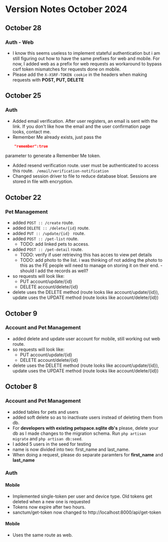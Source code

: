# Version Notes October 2024
## October 28
### Auth - Web
- I know this seems useless to implement stateful authentication but i am still figuring out how to have the same prefixes for web and mobile. For now, I added web as a prefix for web requests as workaround to bypass csrf token mismatches for requests done on mobile.
- Please add the ```X-XSRF-TOKEN cookie``` in the headers when making requests with **POST, PUT, DELETE** 

## October 25
### Auth
- Added email verification. After user registers, an email is sent with the link. If you don't like how the email and the user confirmation page looks, contact me.
- Remember Me already exists, just pass the 
```json
    "remember":true 
```
parameter to generate a Remember Me token.
- Added resend verification route. user must be authenticated to access this route.
``` /email/verification-notification```
- Changed session driver to file to reduce database bloat. Sessions are stored in file with encryption.

## October 22
### Pet Management
- added ```POST :: /create``` route.
- added ```DELETE :: /delete/{id}``` route.
- added ```PUT :: /update/{id} ``` route.
- added ```POST :: /pet-list``` route.
    - TODO: add linked pets to access. 
- added ```POST :: /pet-detail``` route.
    - TODO: verify if user retrieving this has acces to view pet details
    - TODO: add photo to the list. i was thinking of not adding the photo to this as the FE people will need to manage on storing it on their end.
    -should I add the records as well?
- so requests will look like:
    - PUT account/update/{id}
    - DELETE account/delete/{id}
- delete uses the DELETE method (route looks like account/update/{id}), update uses the UPDATE method (route looks like account/delete/{id})

## October 9

### Account and Pet Management
- added delete and update user account for mobile, still working out web route.
- so requests will look like:
    - PUT account/update/{id}
    - DELETE account/delete/{id}
- delete uses the DELETE method (route looks like account/update/{id}), update uses the UPDATE method (route looks like account/delete/{id})

## October 8

### Account and Pet Management
- added tables for pets and users
- added soft delete so as to inactivate users instead of deleting them from db.
- For **developers with existing petspace.sqlite db's** please, delete your db as I made changes to the migration schema. Run ```php artisan migrate``` and ```php artisan db:seed```. 
- I added 5 users in the seed for testing
- name is now divided into two: first_name and last_name. 
- When doing a request, please do separate paramters for **first_name** and **last_name**

### Auth
#### Mobile
- Implemented single-token per user and device type. Old tokens get deleted when a new one is requested
- Tokens now expire after two hours.
- sanctum/get-token now changed to http://localhost:8000/api/get-token

#### Mobile
- Uses the same route as web.